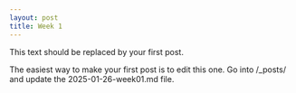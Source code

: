 ```yaml
---
layout: post
title: Week 1
---
```



This text should be replaced by your first post.

The easiest way to make your first post is to edit this one.
Go into /_posts/ and update the 2025-01-26-week01.md file.
